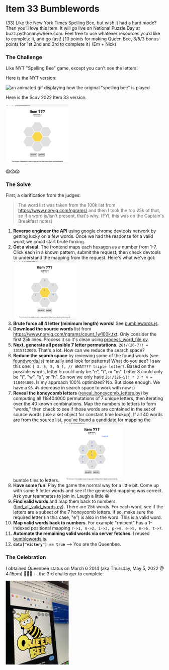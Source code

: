 # Item 33 Bumblewords

(33) Like the New York Times Spelling Bee, but wish it had a hard mode? Then you’ll love this Item. It will go live on National Puzzle Day at buzz.pythonanywhere.com. Feel free to use whatever resources
you’d like to complete it, and go fast! `[`10 points for making Queen Bee, 8/5/3 bonus points for 1st 2nd and 3rd to complete it`]` (Em + Nick)

### The Challenge

Like NYT "Spelling Bee" game, except you can't see the letters!

Here is the NYT version:

![an animated gif displaying how the original "spelling bee" is played](https://compote.slate.com/images/88f480e9-692c-43bf-802b-98aed8da18e6.gif?width=1200&rect=580x387&offset=0x0)

Here is the Scav 2022 Item 33 version:

<img src="./img/blank_bumblewords.png?raw=true" alt="item 33s version of 'spelling bee'" width="200" />


😱😱😱

### The Solve

First, a clarification from the judges:

> The word list was taken from the 100k list from
https://www.norvig.com/ngrams/ and then I took the top 25k of that, so
if a word is/isn't present, that's why. (FYI, this was on the Captain's
Breakfast notes)

1. **Reverse engineer the API** using google chrome devtools network by getting lucky on a few words. Once we had the response for a valid word, we could start brute forcing.
2. **Get a visual**. The frontend maps each hexagon as a number from 1-7. Click each in a known pattern, submit the request, then check devtools to understand the mapping from the request. Here's what we've got: <img src="./img/bumblewords_with_numbers.png?raw=true" alt="honeycombs with numbers" width="200" />
3. **Brute force all 4 letter (minimum length) words**! See [bumblewords.js](./bumblewords.js).
4. **Download the source words** list from https://www.norvig.com/ngrams/count_1w100k.txt. Only consider the first 25k lines. Process it so it's clean using [process_word_file.py](./process_word_file.py).
5. **Next, generate all possible 7 letter permutations.** `26!/(26-7)! = 3315312000`. That's a lot. How can we reduce the search space?
6. **Reduce the search space** by reviewing some of the found words (see [foundwords.js](./foundwords.js)) manually and look for patterns! What do you see? I saw this one: `[ 3, 5, 5, 5 ], // WHAT??? triple letter?`. Based on the possible words, letter 5 could only be "e", "i", or "m". Letter 3 could only be "i", "w", "s", or "h". So now we only have `26!/(26-5)! * 3 * 4 = 118404000`. Is my approach 100% optimized? No. But close enough. We have a `96.4%` decrease in search space to work with now :)
7. **Reveal the honeycomb letters** ([reveal_honeycomb_letters.py](./reveal_honeycomb_letters.py)) by computing all 118404000 permutations of 7 unique letters, then iterating over the 40 known combinations. Map the numbers to letters to form "words," then check to see if those words are contained in the set of source words (use a set object for constant time lookup). If all 40 words are from the source list, you've found a candidate for mapping the bumble tiles to letters. <img src="./img/bumblewords_with_letters.png?raw=true" alt="found the honeycomb letters" width="200" />
8. **Have some fun**! Play the game the normal way for a little bit. Come up with some 5 letter words and see if the generated mapping was correct. Ask your teammates to join in. Laugh a little 😁
9. **Find valid words** and map them back to numbers ([find_all_valid_words.py](./find_all_valid_words.py)). There are 25k words. For each word, see if the letters are a subset of the 7 honeycomb letters. If so, make sure the required letter (in this case, "e") is also in the word. This is a valid word.
10. **Map valid words back to numbers**. For example "rmipent" has a 1-indexed positional mapping `r->1, m->2, i->3, p->4, e->5, n->6, t->7`.
11. **Automate the remaining valid words via server fetches**. I reused [bumblewords.js](./bumblewords.js).
12. **`data["victory"] == true`** --> You are the Queenbee.


### The Celebration

I obtained Queenbee status on March 6 2014 (aka Thursday, May 5, 2022 @ 4:15pm) 👑🐝🎉 -- the 3rd challenger to complete.

<img src="./img/bumblewords_queenbee.jpg?raw=true" alt="queen bee evidence" width="200" />

